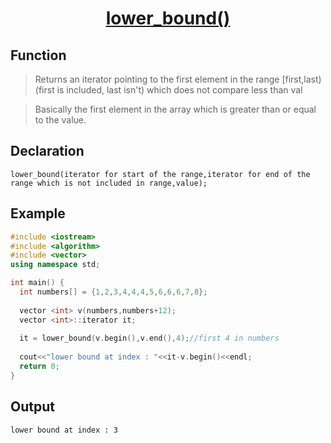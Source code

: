 <h1 align="center"><a href="#"> lower_bound() </a></h1>

## Function

>Returns an iterator pointing to the first element in the range [first,last)(first is included, last isn't) which does not compare less than val

>Basically the first element in the array which is greater than or equal to the value.

## Declaration

```
lower_bound(iterator for start of the range,iterator for end of the range which is not included in range,value);
```

## Example

```cpp
#include <iostream>
#include <algorithm>
#include <vector>
using namespace std;

int main() {
  int numbers[] = {1,2,3,4,4,4,5,6,6,6,7,8};
  
  vector <int> v(numbers,numbers+12);
  vector <int>::iterator it;
  
  it = lower_bound(v.begin(),v.end(),4);//first 4 in numbers
      
  cout<<"lower bound at index : "<<it-v.begin()<<endl;
  return 0;
}
```

## Output

```
lower bound at index : 3
```
